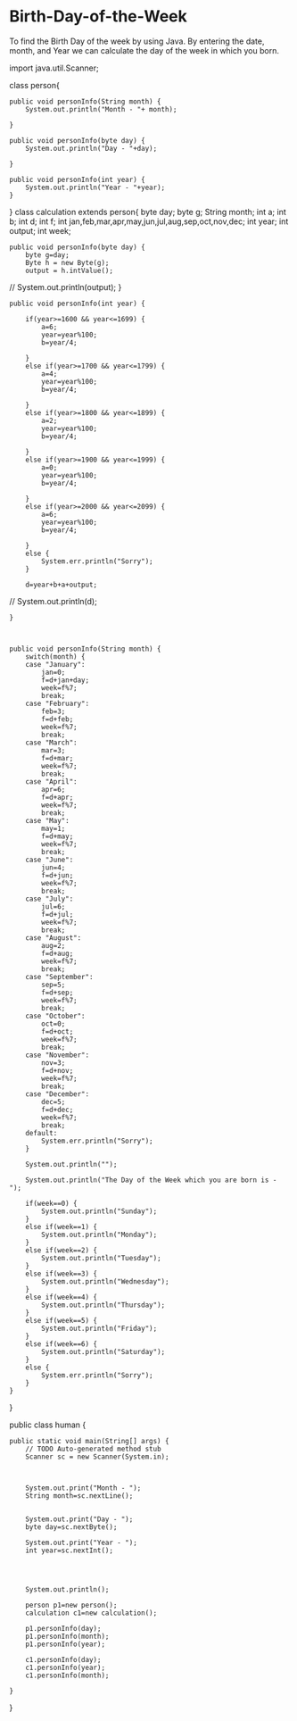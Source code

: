 # Birth-Day-of-the-Week
To find the Birth Day of the week by using Java. By entering the date, month, and Year we can calculate the day of the week in which you born.

import java.util.Scanner;

class person{
	
	public void personInfo(String month) {
		System.out.println("Month - "+ month);
		
	}
	
	public void personInfo(byte day) {
		System.out.println("Day - "+day);
		
	}
	
	public void personInfo(int year) {
		System.out.println("Year - "+year);
	}
	
	
	
	
}
class calculation extends person{
	byte day;
	byte g;
	String month;
	int a;
	int b;
	int d;
	int f;
	int jan,feb,mar,apr,may,jun,jul,aug,sep,oct,nov,dec;
	int year;
	int output;
	int week;
	
	public void personInfo(byte day) {
		byte g=day;
		Byte h = new Byte(g);
		output = h.intValue();
//		System.out.println(output);
	}
	
	public void personInfo(int year) {
		
		if(year>=1600 && year<=1699) {
			a=6;
			year=year%100;
			b=year/4;
			
		}
		else if(year>=1700 && year<=1799) {
			a=4;
			year=year%100;
			b=year/4;
			
		}
		else if(year>=1800 && year<=1899) {
			a=2;
			year=year%100;
			b=year/4;
			
		}
		else if(year>=1900 && year<=1999) {
			a=0;
			year=year%100;
			b=year/4;
			
		}
		else if(year>=2000 && year<=2099) {
			a=6;
			year=year%100;
			b=year/4;
			
		}
		else {
			System.err.println("Sorry");
		}
		
		d=year+b+a+output;
//		System.out.println(d);
			
	}
	
	
	
	public void personInfo(String month) {
		switch(month) {
		case "January":
			jan=0;
			f=d+jan+day;
			week=f%7;
			break;
		case "February":
			feb=3;
			f=d+feb;
			week=f%7;
			break;
		case "March":
			mar=3;
			f=d+mar;
			week=f%7;
			break;
		case "April":
			apr=6;
			f=d+apr;
			week=f%7;
			break;
		case "May":
			may=1;
			f=d+may;
			week=f%7;
			break;
		case "June":
			jun=4;
			f=d+jun;
			week=f%7;
			break;
		case "July":
			jul=6;
			f=d+jul;
			week=f%7;
			break;
		case "August":
			aug=2;
			f=d+aug;
			week=f%7;
			break;
		case "September":
			sep=5;
			f=d+sep;
			week=f%7;
			break;
		case "October":
			oct=0;
			f=d+oct;
			week=f%7;
			break;
		case "November":
			nov=3;
			f=d+nov;
			week=f%7;
			break;
		case "December":
			dec=5;
			f=d+dec;
			week=f%7;
			break;
		default:
			System.err.println("Sorry");
		}

		System.out.println("");
		
		System.out.println("The Day of the Week which you are born is - ");
		
		if(week==0) {
			System.out.println("Sunday");
		}
		else if(week==1) {
			System.out.println("Monday");
		}
		else if(week==2) {
			System.out.println("Tuesday");
		}
		else if(week==3) {
			System.out.println("Wednesday");
		}
		else if(week==4) {
			System.out.println("Thursday");
		}
		else if(week==5) {
			System.out.println("Friday");
		}
		else if(week==6) {
			System.out.println("Saturday");
		}
		else {
			System.err.println("Sorry");
		}
	}
	

}





public class human {

	public static void main(String[] args) {
		// TODO Auto-generated method stub
		Scanner sc = new Scanner(System.in);

		
		
		System.out.print("Month - ");
		String month=sc.nextLine();

		
		System.out.print("Day - ");
		byte day=sc.nextByte();
	
		System.out.print("Year - ");
		int year=sc.nextInt();
		
		
		
		
		System.out.println();

		person p1=new person();
		calculation c1=new calculation();
		
		p1.personInfo(day);
		p1.personInfo(month);
		p1.personInfo(year);
		
		c1.personInfo(day);
		c1.personInfo(year);
		c1.personInfo(month);

	}

}

